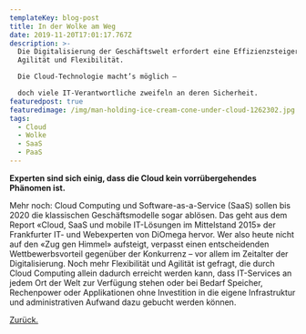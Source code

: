 ```yaml
---
templateKey: blog-post
title: In der Wolke am Weg
date: 2019-11-20T17:01:17.767Z
description: >-
  Die Digitalisierung der Geschäftswelt erfordert eine Effizienzsteigerung, mehr
  Agilität und Flexibilität.

  Die Cloud-Technologie macht’s möglich –

  doch viele IT-Verantwortliche zweifeln an deren Sicherheit.
featuredpost: true
featuredimage: /img/man-holding-ice-cream-cone-under-cloud-1262302.jpg
tags:
  - Cloud
  - Wolke
  - SaaS
  - PaaS
---
```

**Experten sind sich einig, dass die Cloud kein vorrübergehendes Phänomen ist.** 

Mehr noch: Cloud Computing und Software-as-a-Service (SaaS) sollen bis 2020 die klassischen Geschäftsmodelle sogar ablösen. Das geht aus dem Report «Cloud, SaaS und mobile IT-Lösungen im Mittelstand 2015» der Frankfurter IT- und Webexperten von DiOmega hervor. Wer also heute nicht auf den «Zug gen Himmel» aufsteigt, verpasst einen entscheidenden Wettbewerbsvorteil gegenüber der Konkurrenz – vor allem im Zeitalter der Digitalisierung. Noch mehr Flexibilität und Agilität ist gefragt, die durch Cloud Computing allein dadurch erreicht werden kann, dass IT-Services an jedem Ort der Welt zur Verfügung stehen oder bei Bedarf Speicher, Rechenpower oder Applikationen ohne Investition in die eigene Infrastruktur und administrativen Aufwand dazu gebucht werden können.

[Zurück.](https://chinotto.netlify.com/blog)

